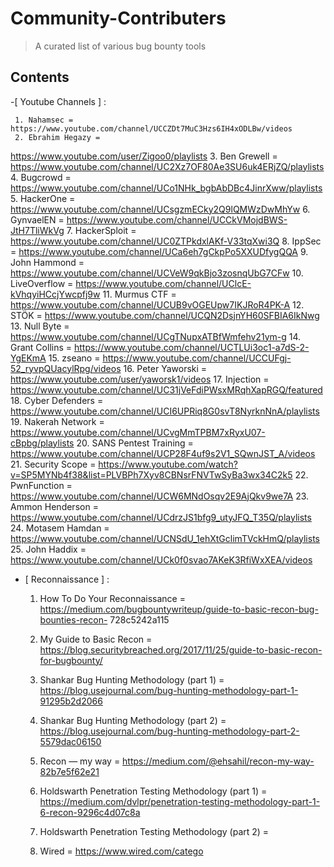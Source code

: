 # Community-Contributers

> A curated list of various bug bounty tools

## Contents

-[ Youtube Channels ] :
     
     1. Nahamsec = https://www.youtube.com/channel/UCCZDt7MuC3Hzs6IH4xODLBw/videos
     2. Ebrahim Hegazy =
https://www.youtube.com/user/Zigoo0/playlists
     3. Ben Grewell =
https://www.youtube.com/channel/UC2Xz7OF80Ae3SU6uk4ERjZQ/playlists
     4. Bugcrowd =
https://www.youtube.com/channel/UCo1NHk_bgbAbDBc4JinrXww/playlists
     5. HackerOne = https://www.youtube.com/channel/UCsgzmECky2Q9lQMWzDwMhYw
     6. GynvaelEN =
https://www.youtube.com/channel/UCCkVMojdBWS-JtH7TliWkVg
     7. HackerSploit =
                   https://www.youtube.com/channel/UC0ZTPkdxlAKf-V33tqXwi3Q
     8. IppSec =
                   https://www.youtube.com/channel/UCa6eh7gCkpPo5XXUDfygQQA
     9. John Hammond =
                   https://www.youtube.com/channel/UCVeW9qkBjo3zosnqUbG7CFw
     10. LiveOverflow =
                   https://www.youtube.com/channel/UClcE-kVhqyiHCcjYwcpfj9w
     11. Murmus CTF =
                   https://www.youtube.com/channel/UCUB9vOGEUpw7IKJRoR4PK-A
     12. STÖK =
                   https://www.youtube.com/channel/UCQN2DsjnYH60SFBIA6IkNwg
     13. Null Byte =
                   https://www.youtube.com/channel/UCgTNupxATBfWmfehv21ym-g
     14. Grant Collins = https://www.youtube.com/channel/UCTLUi3oc1-a7dS-2-YgEKmA
     15. zseano =
                   https://www.youtube.com/channel/UCCUFgj-52_ryvpQUacylRpg/videos
     16. Peter Yaworski =
                   https://www.youtube.com/user/yaworsk1/videos
     17. Injection = https://www.youtube.com/channel/UC31jVeFdiPWsxMRqhXapRGQ/featured
     18. Cyber Defenders =
                   https://www.youtube.com/channel/UCI6UPRiq8G0svT8NyrknNnA/playlists
     19. Nakerah Network =
                   https://www.youtube.com/channel/UCvgMmTPBM7xRyxU07-cBpbg/playlists
     20. SANS Pentest Training =
                   https://www.youtube.com/channel/UCP28F4uf9s2V1_SQwnJST_A/videos
     21. Security Scope = https://www.youtube.com/watch?v=SP5MYNb4f38&list=PLVBPh7Xyv8CBNsrFNVTwSyBa3wx34C2k5
     22. PwnFunction = https://www.youtube.com/channel/UCW6MNdOsqv2E9AjQkv9we7A
     23. Ammon Henderson = https://www.youtube.com/channel/UCdrzJS1bfg9_utyJFQ_T35Q/playlists
     24. Motasem Hamdan = https://www.youtube.com/channel/UCNSdU_1ehXtGclimTVckHmQ/playlists
     25. John Haddix =  https://www.youtube.com/channel/UCk0f0svao7AKeK3RfiWxXEA/videos

- [ Reconnaissance ] :
     1. How To Do Your Reconnaissance = https://medium.com/bugbountywriteup/guide-to-basic-recon-bug-bounties-recon-   728c5242a115
     2. My Guide to Basic Recon = https://blog.securitybreached.org/2017/11/25/guide-to-basic-recon-for-bugbounty/
     3. Shankar Bug Hunting Methodology (part 1) =
https://blog.usejournal.com/bug-hunting-methodology-part-1-91295b2d2066
     4. Shankar Bug Hunting Methodology (part 2) =
https://blog.usejournal.com/bug-hunting-methodology-part-2-5579dac06150
     5. Recon — my way = https://medium.com/@ehsahil/recon-my-way-82b7e5f62e21
     6. Holdswarth Penetration Testing Methodology (part 1) =
https://medium.com/dvlpr/penetration-testing-methodology-part-1-6-recon-9296c4d07c8a
     7. Holdswarth Penetration Testing Methodology (part 2) =

     8. Wired = https://www.wired.com/catego
